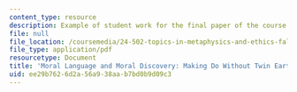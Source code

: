 ```yaml
---
content_type: resource
description: Example of student work for the final paper of the course.
file: null
file_location: /coursemedia/24-502-topics-in-metaphysics-and-ethics-fall-2014/ee29b7626d2a56a938aab7bd0b9d09c3_MIT24_502F14_Trm_Paper.pdf
file_type: application/pdf
resourcetype: Document
title: 'Moral Language and Moral Discovery: Making Do Without Twin Earth'
uid: ee29b762-6d2a-56a9-38aa-b7bd0b9d09c3
---
```

